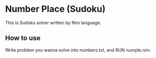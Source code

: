 # Number Place (Sudoku)

This is Sudoku solver written by Nim language.

## How to use
Write problem you wanna solve into numbers.txt, and RUN numple.nim.

